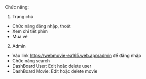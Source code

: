 Chức năng:
1.	Trang chủ
-	Chức năng đăng nhập, thoát
-	Xem chi tiết phim
-	Mua vé

2.	Admin
-	Vào link https://webmovie-ea165.web.app/admin để đăng nhập
-	Chức năng search
-	DashBoard User: Edit hoăc delete user
-	DashBoard Movie: Edit hoặc delete movie
